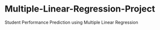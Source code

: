 # Multiple-Linear-Regression-Project
Student Performance Prediction using Multiple Linear Regression
